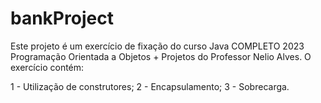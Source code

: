 # bankProject

Este projeto é um exercício de fixação do curso Java COMPLETO 2023 Programação Orientada a Objetos + Projetos do Professor Nelio Alves. O exercício contém:

1 - Utilização de construtores;
2 - Encapsulamento;
3 - Sobrecarga.





